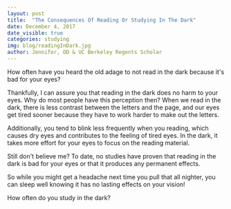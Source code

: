 ```yaml
---
layout: post
title:  "The Consequences Of Reading Or Studying In The Dark"
date: December 4, 2017
date_visible: true
categories: studying
img: blog/readingInDark.jpg
author: Jennifer, OD & UC Berkeley Regents Scholar
---
```


How often have you heard the old adage to not read in the dark because it's bad for your eyes?

<!--more-->

Thankfully, I can assure you that reading in the dark does no harm to your eyes. Why do most people have this perception then? When we read in the dark, there is less contrast between the letters and the page, and our eyes get tired sooner because they have to work harder to make out the letters.

Additionally, you tend to blink less frequently when you reading, which causes dry eyes and contributes to the feeling of tired eyes. In the dark, it takes more effort for your eyes to focus on the reading material.

Still don't believe me? To date, no studies have proven that reading in the dark is bad for your eyes or that it produces any permanent effects.

So while you might get a headache next time you pull that all nighter, you can sleep well knowing it has no lasting effects on your vision!

How often do you study in the dark?
